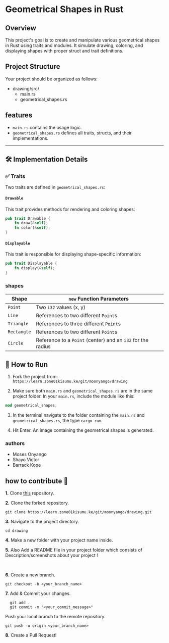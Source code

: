 # Geometrical Shapes in Rust

## Overview

This project's goal is to create and manipulate various geometrical shapes in Rust using traits and modules. It simulate drawing, coloring, and displaying shapes with proper struct and trait definitions.

## Project Structure

Your project should be organized as follows:

- drawing/src/
    - main.rs 
    - geometrical_shapes.rs


## features

- `main.rs` contains the usage logic.
- `geometrical_shapes.rs` defines all traits, structs, and their implementations.

---

## 🛠 Implementation Details

### ✅ Traits

Two traits are defined in `geometrical_shapes.rs`:

#### `Drawable`

This trait provides methods for rendering and coloring shapes:

```rust
pub trait Drawable {
    fn draw(&self);
    fn color(&self);
}
```

#### `Displayable`

This trait is responsible for displaying shape-specific information:

```rust
pub trait Displayable {
    fn display(&self);
}
```

###  **shapes** 

| Shape      | `new` Function Parameters                                     |
|------------|---------------------------------------------------------------|
| `Point`    | Two `i32` values (x, y)                                       |
| `Line`     | References to two different `Point`s                          |
| `Triangle` | References to three different `Point`s                        |
| `Rectangle`| References to two different `Point`s                          |
| `Circle`   | Reference to a `Point` (center) and an `i32` for the radius   |





## 🚀 How to Run

1. Fork the project from: `https://learn.zone01kisumu.ke/git/moonyango/drawing`

2. Make sure both `main.rs` and `geometrical_shapes.rs` are in the same project folder. In your `main.rs`, include the module like this:

```rust
mod geometrical_shapes;
```
3. In the terminal navigate to the folder containing the `main.rs` and `geometrical_shapes.rs`, the type `cargo run`.

4. Hit Enter. An image containing the geometrical shapes is generated.


### authors

- Moses Onyango
- Shayo Victor
- Barrack Kope


## how to contribute 👷 

**1.** Clone [this](https://learn.zone01kisumu.ke/git//moonyango/drawing.git) repository.

**2.** Clone the forked repository.

```terminal
git clone https://learn.zone01kisumu.ke/git/moonyango/drawing.git
```

**3.** Navigate to the project directory.

```terminal
cd drawing
```

**4.**  Make a new folder with your project name inside.
<br>

**5.**  Also Add a README file in your project folder which consists of Description/screenshots about your project !          
 
<br>

**6.** Create a new branch.

```terminal
git checkout -b <your_branch_name>
```

**7.** Add & Commit your changes.

```terminal
  git add .
  git commit -m "<your_commit_message>"
```

  Push your local branch to the remote repository.

```terminal
git push -u origin <your_branch_name>
```

**8.** Create a Pull Request!

